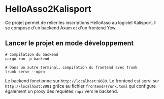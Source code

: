 # HelloAsso2Kalisport

Ce projet permet de relier les inscriptions HelloAsso au logiciel Kalisport. Il se compose d'un backend Axum et d'un frontend Yew.

## Lancer le projet en mode développement

```
# Compilation du backend
cargo run -p backend

# Dans un autre terminal, compilation du frontend avec Trunk
trunk serve --open
```

Le backend fonctionne sur `http://localhost:8080`. Le frontend est servi sur `http://localhost:8081` grâce au fichier `frontend/Trunk.toml` qui configure également un proxy des requêtes `/api` vers le backend.
